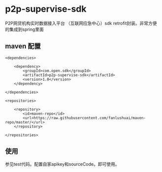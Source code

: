 # p2p-supervise-sdk
P2P网贷机构实时数据接入平台 （互联网应急中心）sdk retrofit封装。非常方便的集成到spring里面

## maven 配置

    <dependencies>

        <dependency>
            <groupId>com.open.sdk</groupId>
            <artifactId>p2p-supervise-sdk</artifactId>
            <version>1.0</version>
        </dependency>

    </dependencies>

    <repositories>

        <repository>
            <id>maven-repo</id>
            <url>https://raw.githubusercontent.com/fanlushuai/maven-repo/master/</url>
        </repository>

    </repositories>


## 使用
  参见test代码。配置自家apikey和sourceCode。即可使用。
